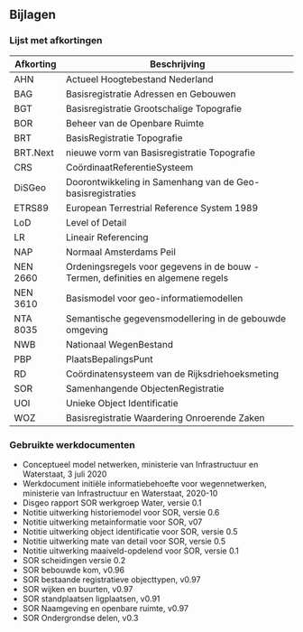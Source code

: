 ## Bijlagen

### Lijst met afkortingen

| Afkorting |   Beschrijving                                                |
|---|---|
|AHN        | Actueel Hoogtebestand Nederland|
|BAG        | Basisregistratie Adressen en Gebouwen |
|BGT        | Basisregistratie Grootschalige Topografie |
|BOR        | Beheer van de Openbare Ruimte|
|BRT        | BasisRegistratie Topografie  |
|BRT.Next   | nieuwe vorm van Basisregistratie Topografie  |
|CRS        | CoördinaatReferentieSysteem               |
|DiSGeo     | Doorontwikkeling in Samenhang van de Geo-basisregistraties  |
|ETRS89     | European Terrestrial Reference System 1989|
|LoD        | Level of Detail  | 
|LR         | Lineair Referencing|
|NAP        | Normaal Amsterdams Peil|
|NEN 2660   | Ordeningsregels voor gegevens in de bouw - Termen, definities en algemene regels|
|NEN 3610   | Basismodel voor geo-informatiemodellen|
|NTA 8035   | Semantische gegevensmodellering in de gebouwde omgeving|
|NWB        | Nationaal WegenBestand|
|PBP        | PlaatsBepalingsPunt|
|RD         | Coördinatensysteem van de Rijksdriehoeksmeting|
|SOR        | Samenhangende ObjectenRegistratie                           |
|UOI        | Unieke Object Identificatie|
|WOZ        | Basisregistratie Waardering Onroerende Zaken  |



### Gebruikte werkdocumenten

- Conceptueel model netwerken, ministerie van Infrastructuur en Waterstaat, 3 juli 2020
- Werkdocument initiële informatiebehoefte voor wegennetwerken, ministerie van Infrastructuur en Waterstaat, 2020-10
- Disgeo rapport SOR werkgroep Water, versie 0.1
- Notitie uitwerking historiemodel voor SOR, versie 0.6
- Notitie uitwerking metainformatie voor SOR, v07
- Notitie uitwerking object identificatie voor SOR, versie 0.5
- Notitie uitwerking mate van detail voor SOR, versie 0.5
- Notitie uitwerking maaiveld-opdelend voor SOR, versie 0.1
- SOR scheidingen versie 0.2
- SOR bebouwde kom, v0.96
- SOR bestaande registratieve objecttypen, v0.97
- SOR wijken en buurten, v0.97
- SOR standplaatsen ligplaatsen, v0.91 
- SOR Naamgeving en openbare ruimte, v0.97
- SOR Ondergrondse delen, v0.3

 
